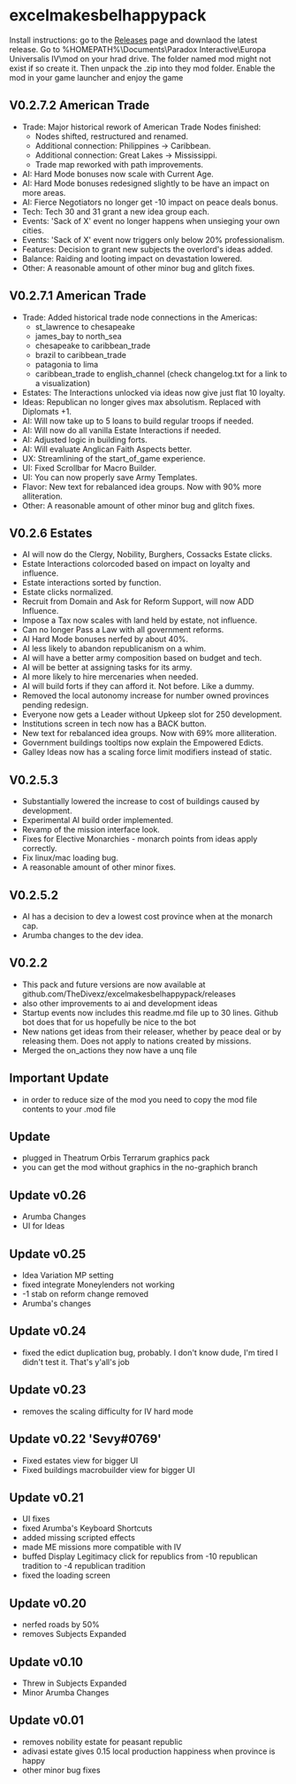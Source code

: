 # excelmakesbelhappypack
Install instructions: go to  the [Releases](https://github.com/Palakis/obs-websocket/releases) page and downlaod the latest release.
Go to %HOMEPATH%\Documents\Paradox Interactive\Europa Universalis IV\mod on your hrad drive. The folder named mod might not exist if so create it. 
Then unpack the .zip into they mod folder.
Enable the mod in your game launcher and enjoy the game
## V0.2.7.2 American Trade
- Trade: Major historical rework of American Trade Nodes finished:
    - Nodes shifted, restructured and renamed.
    - Additional connection: Philippines -> Caribbean.
    - Additional connection: Great Lakes -> Mississippi.
    - Trade map reworked with path improvements.
- AI: Hard Mode bonuses now scale with Current Age.
- AI: Hard Mode bonuses redesigned slightly to be have an impact on more areas.
- AI: Fierce Negotiators no longer get -10 impact on peace deals bonus.
- Tech: Tech 30 and 31 grant a new idea group each.
- Events: 'Sack of X' event no longer happens when unsieging your own cities.
- Events: 'Sack of X' event now triggers only below 20% professionalism.
- Features: Decision to grant new subjects the overlord's ideas added.
- Balance: Raiding and looting impact on devastation lowered.
- Other: A reasonable amount of other minor bug and glitch fixes.
## V0.2.7.1 American Trade
- Trade: Added historical trade node connections in the Americas:
    - st_lawrence to chesapeake
    - james_bay to north_sea
    - chesapeake to caribbean_trade
    - brazil to caribbean_trade
    - patagonia to lima
    - caribbean_trade to english_channel
  (check changelog.txt for a link to a visualization)
- Estates: The Interactions unlocked via ideas now give just flat 10 loyalty.
- Ideas: Republican no longer gives max absolutism. Replaced with Diplomats +1.
- AI: Will now take up to 5 loans to build regular troops if needed.
- AI: Will now do all vanilla Estate Interactions if needed.
- AI: Adjusted logic in building forts.
- AI: Will evaluate Anglican Faith Aspects better.
- UX: Streamlining of the start_of_game experience.
- UI: Fixed Scrollbar for Macro Builder.
- UI: You can now properly save Army Templates.
- Flavor: New text for rebalanced idea groups. Now with 90% more alliteration.
- Other: A reasonable amount of other minor bug and glitch fixes.
## V0.2.6 Estates
- AI will now do the Clergy, Nobility, Burghers, Cossacks Estate clicks.
- Estate Interactions colorcoded based on impact on loyalty and influence.
- Estate interactions sorted by function.
- Estate clicks normalized.
- Recruit from Domain and Ask for Reform Support, will now ADD Influence.
- Impose a Tax now scales with land held by estate, not influence.
- Can no longer Pass a Law with all government reforms.
- AI Hard Mode bonuses nerfed by about 40%.
- AI less likely to abandon republicanism on a whim.
- AI will have a better army composition based on budget and tech.
- AI will be better at assigning tasks for its army.
- AI more likely to hire mercenaries when needed.
- AI will build forts if they can afford it. Not before. Like a dummy.
- Removed the local autonomy increase for number owned provinces pending redesign.
- Everyone now gets a Leader without Upkeep slot for 250 development.
- Institutions screen in tech now has a BACK button.
- New text for rebalanced idea groups. Now with 69% more alliteration.
- Government buildings tooltips now explain the Empowered Edicts.
- Galley Ideas now has a scaling force limit modifiers instead of static.
## V0.2.5.3
- Substantially lowered the increase to cost of buildings caused by development.
- Experimental AI build order implemented.
- Revamp of the mission interface look.
- Fixes for Elective Monarchies - monarch points from ideas apply correctly.
- Fix linux/mac loading bug.
- A reasonable amount of other minor fixes.
## V0.2.5.2
- AI has a decision to dev a lowest cost province when at the monarch cap.
- Arumba changes to the dev idea. 
## V0.2.2
- This pack and future versions are now available at github.com/TheDivexz/excelmakesbelhappypack/releases
- also other improvements to ai and development ideas
- Startup events now includes this readme.md file up to 30 lines.  Github bot does that for us hopefully be nice to the bot
- New nations get ideas from their releaser, whether by peace deal or by releasing them. Does not apply to nations created by missions.
- Merged the on_actions they now have a unq file
## Important Update
- in order to reduce size of the mod you need to copy the mod file contents to your .mod file
## Update
- plugged in Theatrum Orbis Terrarum graphics pack
- you can get the mod without graphics in the no-graphich branch
## Update v0.26
- Arumba Changes
- UI for Ideas
## Update v0.25
- Idea Variation MP setting
- fixed integrate Moneylenders not working
- -1 stab on reform change removed
- Arumba's changes
## Update v0.24
- fixed the edict duplication bug, probably. I don't know dude, I'm tired I didn't test it. That's y'all's job
## Update v0.23
- removes the scaling difficulty for IV hard mode
## Update v0.22 'Sevy#0769'
- Fixed estates view for bigger UI
- Fixed buildings macrobuilder view for bigger UI
## Update v0.21
- UI fixes
- fixed Arumba's Keyboard Shortcuts
- added missing scripted effects
- made ME missions more compatible with IV
- buffed Display Legitimacy click for republics from -10 republican tradition to -4 republican tradition
- fixed the loading screen
## Update v0.20
- nerfed roads by 50%
- removes Subjects Expanded
## Update v0.10
- Threw in Subjects Expanded
- Minor Arumba Changes
## Update v0.01
- removes nobility estate for peasant republic
- adivasi estate gives 0.15 local production happiness when province is happy
- other minor bug fixes
